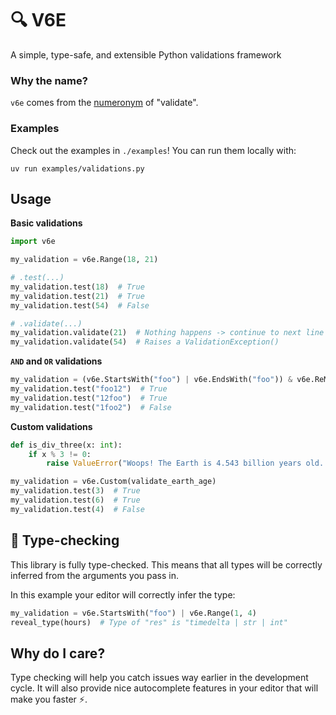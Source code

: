 # 🔍 V6E

A simple, type-safe, and extensible Python validations framework

### Why the name?

`v6e` comes from the [numeronym](https://en.m.wikipedia.org/wiki/Numeronym) of "validate".

### Examples

Check out the examples in `./examples`! You can run them locally with:

```
uv run examples/validations.py
```

## Usage

**Basic validations**
```python
import v6e

my_validation = v6e.Range(18, 21)

# .test(...)
my_validation.test(18)  # True
my_validation.test(21)  # True
my_validation.test(54)  # False

# .validate(...)
my_validation.validate(21)  # Nothing happens -> continue to next line
my_validation.validate(54)  # Raises a ValidationException()
```

**`AND` and `OR` validations**
```python
my_validation = (v6e.StartsWith("foo") | v6e.EndsWith("foo")) & v6e.ReMatch(r"^[a-z]*$")
my_validation.test("foo12")  # True
my_validation.test("12foo")  # True
my_validation.test("1foo2")  # False
```

**Custom validations**
```python
def is_div_three(x: int):
    if x % 3 != 0:
        raise ValueError("Woops! The Earth is 4.543 billion years old. (Try 4543000000)")

my_validation = v6e.Custom(validate_earth_age)
my_validation.test(3)  # True
my_validation.test(6)  # True
my_validation.test(4)  # False
```

## 🐍 Type-checking

This library is fully type-checked. This means that all types will be correctly inferred
from the arguments you pass in.

In this example your editor will correctly infer the type:
```python
my_validation = v6e.StartsWith("foo") | v6e.Range(1, 4)
reveal_type(hours)  # Type of "res" is "timedelta | str | int"
```

## Why do I care?

Type checking will help you catch issues way earlier in the development cycle. It will also
provide nice autocomplete features in your editor that will make you faster ⚡.
